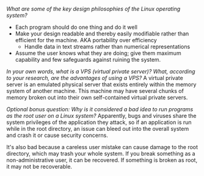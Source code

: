 *What are some of the key design philosophies of the Linux operating system?*
- Each program should do one thing and do it well
- Make your design readable and thereby easily modifiable rather than efficient for the machine.  AKA portability over efficiency
	- Handle data in text streams rather than numerical representations
- Assume the user knows what they are doing; give them maximum capability and few safeguards against ruining the system.


*In your own words, what is a VPS (virtual private server)? What, according to your research, are the advantages of using a VPS?*
A virtual private server is an emulated physical server that exists entirely within the memory system of another machine.  This machine may have several chunks of memory broken out into their own self-contained virtual private servers.  

*Optional bonus question: Why is it considered a bad idea to run programs as the root user on a Linux system?*
Apparently, bugs and viruses share the system privileges of the application they attack, so if an application is run while in the root directory, an issue can bleed out into the overall system and crash it or cause security concerns.

It's also bad because a careless user mistake can cause damage to the root directory, which may trash your whole system.  If you break something as a non-administrative user, it can be recovered.  If something is broken as root, it may not be recoverable.